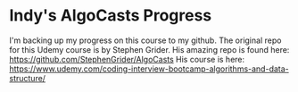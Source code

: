 # Indy's AlgoCasts Progress

I'm backing up my progress on this course to my github. 
The original repo for this Udemy course is by Stephen Grider. His amazing repo is found here: https://github.com/StephenGrider/AlgoCasts
His course is here: https://www.udemy.com/coding-interview-bootcamp-algorithms-and-data-structure/

